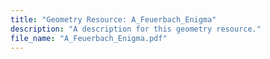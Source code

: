 ```yaml
---
title: "Geometry Resource: A_Feuerbach_Enigma"
description: "A description for this geometry resource."
file_name: "A_Feuerbach_Enigma.pdf"
---
```

